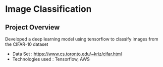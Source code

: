 # Image Classification

## Project Overview
Developed a deep learning model using tensorflow to classify images from the CIFAR-10 dataset
- Data Set : https://www.cs.toronto.edu/~kriz/cifar.html
- Technologies used : Tensorflow, AWS